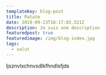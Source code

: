 ```yaml
---
templateKey: blog-post
title: Patate
date: 2019-09-23T18:17:03.521Z
description: Je suis une description
featuredpost: true
featuredimage: /img/blog-index.jpg
tags:
  - salut
---
```

ljsznvlxchnvsdlkfhndlsfjds
